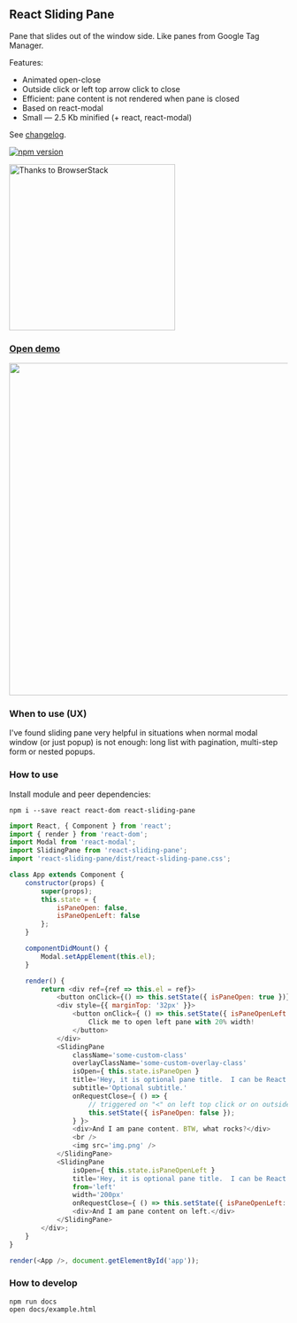 ## React Sliding Pane
Pane that slides out of the window side. Like panes from Google Tag Manager.

Features:
 * Animated open-close
 * Outside click or left top arrow click to close
 * Efficient: pane content is not rendered when pane is closed
 * Based on react-modal
 * Small — 2.5 Kb minified (+ react, react-modal)

See [changelog](https://dimitrydushkin.github.io/sliding-pane/CHANGELOG.md).


[![npm version](https://badge.fury.io/js/react-sliding-pane.svg)](https://badge.fury.io/js/react-sliding-pane)

<a href="https://www.browserstack.com/">
    <img src="https://raw.githubusercontent.com/DimitryDushkin/sliding-pane/master/docs/browserstack-logo.svg" width="300" title="Thanks to BrowserStack" />
</a>

### [Open demo](https://dimitrydushkin.github.io/sliding-pane/example.html)
<a href="https://dimitrydushkin.github.io/sliding-pane/example.html">
    <img src="https://raw.githubusercontent.com/DimitryDushkin/sliding-pane/master/docs/react-sliding-pane-screenshot.png" width="600" />
</a>

### When to use (UX)
I've found sliding pane very helpful in situations when normal modal window (or just popup) is not enough: long list with pagination, multi-step form or nested popups.

### How to use
Install module and peer dependencies:

`npm i --save react react-dom react-sliding-pane`

```js
import React, { Component } from 'react';
import { render } from 'react-dom';
import Modal from 'react-modal';
import SlidingPane from 'react-sliding-pane';
import 'react-sliding-pane/dist/react-sliding-pane.css';

class App extends Component {
    constructor(props) {
        super(props);
        this.state = {
            isPaneOpen: false,
            isPaneOpenLeft: false
        };
    }

    componentDidMount() {
        Modal.setAppElement(this.el);
    }

    render() {
        return <div ref={ref => this.el = ref}>
            <button onClick={() => this.setState({ isPaneOpen: true })}>Click me to open right pane!</button>
            <div style={{ marginTop: '32px' }}>
                <button onClick={ () => this.setState({ isPaneOpenLeft: true }) }>
                    Click me to open left pane with 20% width!
                </button>
            </div>
            <SlidingPane
                className='some-custom-class'
                overlayClassName='some-custom-overlay-class'
                isOpen={ this.state.isPaneOpen }
                title='Hey, it is optional pane title.  I can be React component too.'
                subtitle='Optional subtitle.'
                onRequestClose={ () => {
                    // triggered on "<" on left top click or on outside click
                    this.setState({ isPaneOpen: false });
                } }>
                <div>And I am pane content. BTW, what rocks?</div>
                <br />
                <img src='img.png' />
            </SlidingPane>
            <SlidingPane
                isOpen={ this.state.isPaneOpenLeft }
                title='Hey, it is optional pane title.  I can be React component too.'
                from='left'
                width='200px'
                onRequestClose={ () => this.setState({ isPaneOpenLeft: false }) }>
                <div>And I am pane content on left.</div>
            </SlidingPane>
        </div>;
    }
}

render(<App />, document.getElementById('app'));

```

### How to develop
```
npm run docs
open docs/example.html
```
